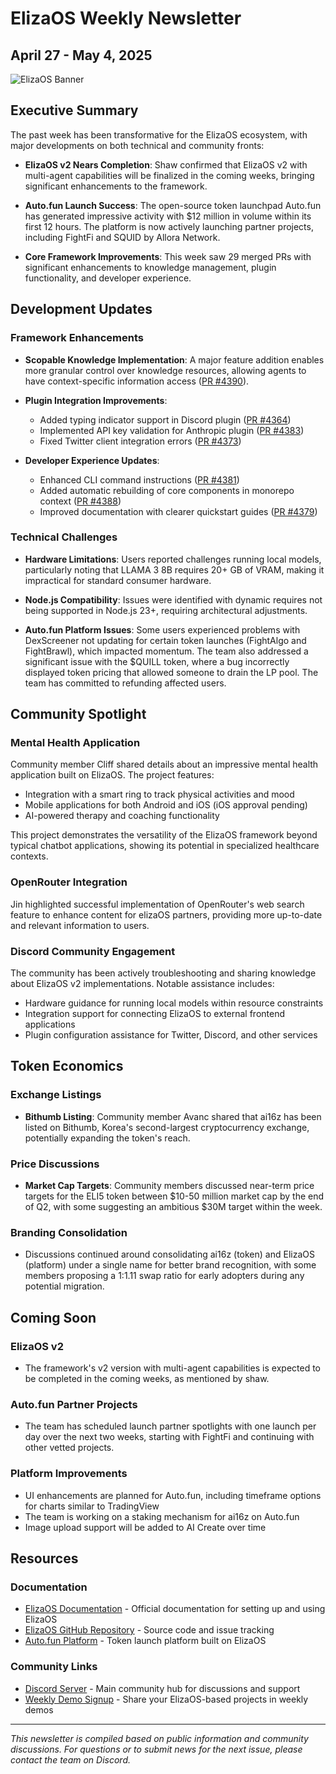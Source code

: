 # ElizaOS Weekly Newsletter
## April 27 - May 4, 2025

![ElizaOS Banner](https://eliza.how/img/logo.png)

## Executive Summary

The past week has been transformative for the ElizaOS ecosystem, with major developments on both technical and community fronts:

- **ElizaOS v2 Nears Completion**: Shaw confirmed that ElizaOS v2 with multi-agent capabilities will be finalized in the coming weeks, bringing significant enhancements to the framework.

- **Auto.fun Launch Success**: The open-source token launchpad Auto.fun has generated impressive activity with $12 million in volume within its first 12 hours. The platform is now actively launching partner projects, including FightFi and SQUID by Allora Network.

- **Core Framework Improvements**: This week saw 29 merged PRs with significant enhancements to knowledge management, plugin functionality, and developer experience.

## Development Updates

### Framework Enhancements

- **Scopable Knowledge Implementation**: A major feature addition enables more granular control over knowledge resources, allowing agents to have context-specific information access ([PR #4390](https://github.com/elizaos/eliza/pull/4390)).

- **Plugin Integration Improvements**: 
  - Added typing indicator support in Discord plugin ([PR #4364](https://github.com/elizaos/eliza/pull/4364))
  - Implemented API key validation for Anthropic plugin ([PR #4383](https://github.com/elizaos/eliza/pull/4383))
  - Fixed Twitter client integration errors ([PR #4373](https://github.com/elizaos/eliza/pull/4373))

- **Developer Experience Updates**:
  - Enhanced CLI command instructions ([PR #4381](https://github.com/elizaos/eliza/pull/4381))
  - Added automatic rebuilding of core components in monorepo context ([PR #4388](https://github.com/elizaos/eliza/pull/4388))
  - Improved documentation with clearer quickstart guides ([PR #4379](https://github.com/elizaos/eliza/pull/4379))

### Technical Challenges

- **Hardware Limitations**: Users reported challenges running local models, particularly noting that LLAMA 3 8B requires 20+ GB of VRAM, making it impractical for standard consumer hardware.

- **Node.js Compatibility**: Issues were identified with dynamic requires not being supported in Node.js 23+, requiring architectural adjustments.

- **Auto.fun Platform Issues**: Some users experienced problems with DexScreener not updating for certain token launches (FightAlgo and FightBrawl), which impacted momentum. The team also addressed a significant issue with the $QUILL token, where a bug incorrectly displayed token pricing that allowed someone to drain the LP pool. The team has committed to refunding affected users.

## Community Spotlight

### Mental Health Application

Community member Cliff shared details about an impressive mental health application built on ElizaOS. The project features:

- Integration with a smart ring to track physical activities and mood
- Mobile applications for both Android and iOS (iOS approval pending)
- AI-powered therapy and coaching functionality

This project demonstrates the versatility of the ElizaOS framework beyond typical chatbot applications, showing its potential in specialized healthcare contexts.

### OpenRouter Integration

Jin highlighted successful implementation of OpenRouter's web search feature to enhance content for elizaOS partners, providing more up-to-date and relevant information to users.

### Discord Community Engagement

The community has been actively troubleshooting and sharing knowledge about ElizaOS v2 implementations. Notable assistance includes:

- Hardware guidance for running local models within resource constraints
- Integration support for connecting ElizaOS to external frontend applications
- Plugin configuration assistance for Twitter, Discord, and other services

## Token Economics

### Exchange Listings

- **Bithumb Listing**: Community member Avanc shared that ai16z has been listed on Bithumb, Korea's second-largest cryptocurrency exchange, potentially expanding the token's reach.

### Price Discussions

- **Market Cap Targets**: Community members discussed near-term price targets for the ELI5 token between $10-50 million market cap by the end of Q2, with some suggesting an ambitious $30M target within the week.

### Branding Consolidation

- Discussions continued around consolidating ai16z (token) and ElizaOS (platform) under a single name for better brand recognition, with some members proposing a 1:1.11 swap ratio for early adopters during any potential migration.

## Coming Soon

### ElizaOS v2

- The framework's v2 version with multi-agent capabilities is expected to be completed in the coming weeks, as mentioned by shaw.

### Auto.fun Partner Projects

- The team has scheduled launch partner spotlights with one launch per day over the next two weeks, starting with FightFi and continuing with other vetted projects.

### Platform Improvements

- UI enhancements are planned for Auto.fun, including timeframe options for charts similar to TradingView
- The team is working on a staking mechanism for ai16z on Auto.fun
- Image upload support will be added to AI Create over time

## Resources

### Documentation

- [ElizaOS Documentation](https://eliza.how) - Official documentation for setting up and using ElizaOS
- [ElizaOS GitHub Repository](https://github.com/elizaos/eliza) - Source code and issue tracking
- [Auto.fun Platform](https://auto.fun) - Token launch platform built on ElizaOS

### Community Links

- [Discord Server](https://discord.gg/ai16z) - Main community hub for discussions and support
- [Weekly Demo Signup](https://tally.so/r/nrYKXR) - Share your ElizaOS-based projects in weekly demos

---

*This newsletter is compiled based on public information and community discussions. For questions or to submit news for the next issue, please contact the team on Discord.*
